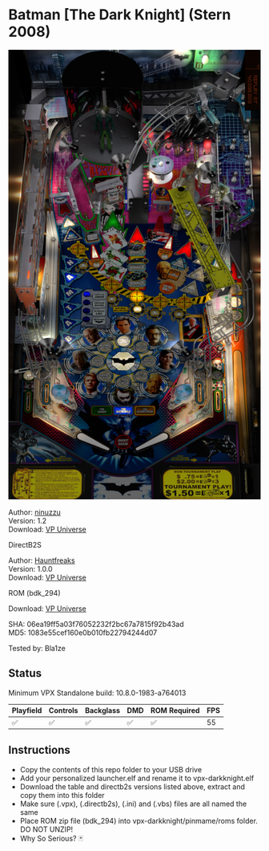 # Batman [The Dark Knight] (Stern 2008)

![Table Preview](https://github.com/Bla1ze/vpx-images/blob/main/vpx-darkknight.png)

Author: [ninuzzu](https://vpuniverse.com/profile/5530-ninuzzu/)  
Version: 1.2  
Download: [VP Universe](https://vpuniverse.com/files/file/5490-batman-dark-knight/)

DirectB2S

Author: [Hauntfreaks](https://vpuniverse.com/profile/5216-hauntfreaks/)  
Version: 1.0.0  
Download: [VP Universe](https://vpuniverse.com/files/file/20212-batman-the-dark-knight-stern-2008-b2s-full-dmd/)

ROM (bdk_294)

Download: [VP Universe](https://vpuniverse.com/files/file/3389-batman-the-dark-knight-v294/)

SHA: 06ea19ff5a03f76052232f2bc67a7815f92b43ad  
MD5: 1083e55cef160e0b010fb22794244d07

Tested by: Bla1ze

## Status 

Minimum VPX Standalone build: 10.8.0-1983-a764013

| Playfield | Controls | Backglass | DMD | ROM Required | FPS | 
|-----------|----------|-----------|-----|--------------|-----|
| :white_check_mark: | :white_check_mark: | :white_check_mark: | :white_check_mark: | :white_check_mark: | 55 |

## Instructions

- Copy the contents of this repo folder to your USB drive
- Add your personalized launcher.elf and rename it to vpx-darkknight.elf
- Download the table and directb2s versions listed above, extract and copy them into this folder
- Make sure (.vpx), (.directb2s), (.ini) and (.vbs) files are all named the same
- Place ROM zip file (bdk_294) into vpx-darkknight/pinmame/roms folder. DO NOT UNZIP!
- Why So Serious? 🃏
